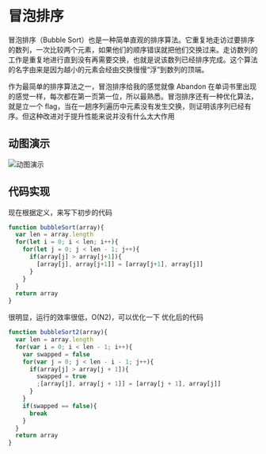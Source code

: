 
# 冒泡排序
冒泡排序（Bubble Sort）也是一种简单直观的排序算法。它重复地走访过要排序的数列，一次比较两个元素，如果他们的顺序错误就把他们交换过来。走访数列的工作是重复地进行直到没有再需要交换，也就是说该数列已经排序完成。这个算法的名字由来是因为越小的元素会经由交换慢慢“浮”到数列的顶端。

作为最简单的排序算法之一，冒泡排序给我的感觉就像 Abandon 在单词书里出现的感觉一样，每次都在第一页第一位，所以最熟悉。冒泡排序还有一种优化算法，就是立一个 flag，当在一趟序列遍历中元素没有发生交换，则证明该序列已经有序。但这种改进对于提升性能来说并没有什么太大作用

## 动图演示
![动图演示](https://github.com/KangXueLiang/JS-Sorting-Algorithm/raw/master/res/bubbleSort.gif)


## 代码实现
现在根据定义，来写下初步的代码
```js
function bubbleSort(array){
  var len = array.length
  for(let i = 0; i < len; i++){
    for(let j = 0; j < len - 1; j++){
      if(array[j] > array[j+1]){
        [array[j], array[j+1]] = [array[j+1], array[j]]
      }
    }
  }
  return array
}
```
很明显，运行的效率很低，O(N2)，可以优化一下
优化后的代码
```js
function bubbleSort2(array){
  var len = array.length
  for(var i = 0; i < len - 1; i++){
    var swapped = false
    for(var j = 0; j < len - i - 1; j++){
      if(array[j] > array[j + 1]){
        swapped = true
        ;[array[j], array[j + 1]] = [array[j + 1], array[j]]
      }
    }
    if(swapped == false){
      break
    }
  }
  return array
}
```
